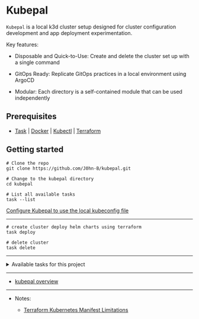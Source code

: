 # Kubepal

`Kubepal` is a local k3d cluster setup designed for cluster configuration development and app deployment experimentation.

Key features:

- Disposable and Quick-to-Use: Create and delete the cluster set up with a single command

- GitOps Ready: Replicate GitOps practices in a local environment using ArgoCD

- Modular: Each directory is a self-contained module that can be used independently

## Prerequisites

- [Task](https://taskfile.dev/#/installation) | [Docker](https://www.docker.com/products/docker-desktop) | [Kubectl](https://kubernetes.io/docs/tasks/tools/install-kubectl/) | [Terraform](https://learn.hashicorp.com/tutorials/terraform/install-cli)

## Getting started

```shell
# Clone the repo
git clone https://github.com/J0hn-B/kubepal.git

# Change to the kubepal directory
cd kubepal

# List all available tasks
task --list
```

[Configure Kubepal to use the local kubeconfig file](/docs/kubepal_start_here.md)

---

```shell
# create cluster deploy helm charts using terraform
task deploy

# delete cluster
task delete
```

---

<!-- markdownlint-disable -->
<details>

<summary>Available tasks for this project</summary>
<!-- markdownlint-enable -->

```shell
$ task --list


* create:       Create and access a k3d cluster.

If operating on WSL, the KUBECONFIG env var will point to the Windows host.

Kubeconfig path: /mnt/c/Users/devops/.kube/config

* delete:               Delete cluster
* deploy:               Bootstrap cluster and deploy apps
* test:                 Run static tests
* tf_init:              Initialize terraform
* run:checkov:          Checkov, find cloud infra misconfigurations
* run:diff:             Git diff to return changed files
* run:kube_scape:       Kubescape security platform
* run:lint:             GitHub Super-Linter
* run:trivy:            Trivy security scanner

```

</details>

---

- [kubepal overview](/docs/kubepal_structure.md)

---

- Notes:

  - [Terraform Kubernetes Manifest Limitations](/docs/terraform_kubernetes_manifest.md)
